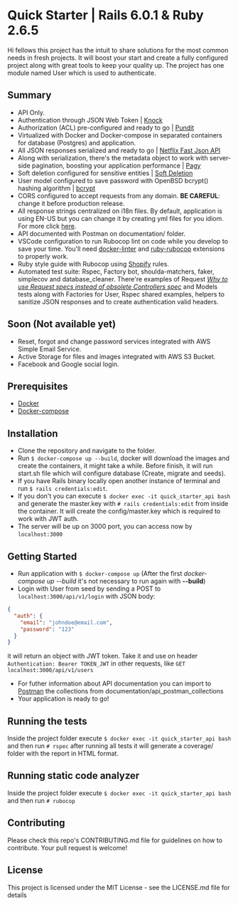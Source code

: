# Quick Starter | Rails 6.0.1 & Ruby 2.6.5

Hi fellows this project has the intuit to share solutions for the most common needs in fresh projects. It will boost your start and create a fully configured project along with great tools to keep your quality up. The project has one module named User which is used to authenticate.

## Summary
- API Only.
- Authentication through JSON Web Token | [Knock](https://github.com/nsarno/knock)
- Authorization (ACL) pre-configured and ready to go | [Pundit](https://github.com/varvet/pundit)
- Virtualized with Docker and Docker-compose in separated containers for database (Postgres) and application.
- All JSON responses serialized and ready to go |  [Netflix Fast Json API](https://github.com/Netflix/fast_jsonapi)
- Along with serialization, there's the metadata object to work with server-side pagination, boosting your application performance | [Pagy](https://github.com/ddnexus/pagy)
- Soft deletion configured for sensitive entities | [Soft Deletion](https://github.com/grosser/soft_deletion)
- User model configured to save password with OpenBSD bcrypt() hashing algorithm | [bcrypt](https://github.com/codahale/bcrypt-ruby)
- CORS configured to accept requests from any domain. **BE CAREFUL**: change it before production release.
- All response strings centralized on i18n files. By default, application is using EN-US but you can change it by creating yml files for you idiom. For more click [here](https://guides.rubyonrails.org/i18n.html).
- API documented with Postman on documentation/ folder.
- VSCode configuration to run Rubocop lint on code while you develop to save your time. You'll need [docker-linter](https://marketplace.visualstudio.com/items?itemName=henriiik.docker-linter) and [ruby-rubocop](https://marketplace.visualstudio.com/items?itemName=misogi.ruby-rubocop) extensions to properly work.
- Ruby style guide with Rubocop using [Shopify](https://shopify.github.io/ruby-style-guide/rubocop.yml) rules.
- Automated test suite: Rspec, Factory bot, shoulda-matchers, faker, simplecov and database_cleaner. There're examples of Request *[Why to use Request specs instead of obsolete Controllers spec](http://rspec.info/blog/2016/07/rspec-3-5-has-been-released/)* and Models tests along with Factories for User, Rspec shared examples, helpers to sanitize JSON responses and to create authentication valid headers.

## Soon (Not available yet)
- Reset, forgot and change password services integrated with AWS Simple Email Service.
- Active Storage for files and images integrated with AWS S3 Bucket.
- Facebook and Google social login. 

## Prerequisites
- [Docker](https://docs.docker.com/install/)
- [Docker-compose](https://docs.docker.com/compose/install/)

## Installation
- Clone the repository and navigate to the folder.
- Run `$ docker-compose up --build`, docker will download the images and create the containers, it might take a while. Before finish, it will run start.sh file which will configure database (Create, migrate and seeds).
- If you have Rails binary locally open another instance of terminal and run `$ rails credentials:edit`.
- If you don't you can execute `$ docker exec -it quick_starter_api bash` and generate the master.key with `# rails credentials:edit` from inside the container. It will create the config/master.key which is required to work with JWT auth.
- The server will be up on 3000 port, you can access now by `localhost:3000` 

## Getting Started
- Run application with `$ docker-compose up`
(After the first *docker-compose up --build* it's not necessary to run again with **--build**)
- Login with User from seed by sending a POST to `localhost:3000/api/v1/login` with JSON body: 
``` JSON
{
  "auth": {
    "email": "johndoe@email.com",
    "password": "123"
  }
}
```
it will return an object with JWT token. Take it and use on header `Authentication: Bearer TOKEN_JWT` in other requests, like `GET localhost:3000/api/v1/users`
- For futher information about API documentation you can import to [Postman](https://www.getpostman.com/downloads/) the collections from documentation/api_postman_collections 
- Your application is ready to go!

## Running the tests
Inside the project folder execute `$ docker exec -it quick_starter_api bash` and then run `# rspec` after running all tests it will generate a coverage/ folder with the report in HTML format.

## Running static code analyzer
Inside the project folder execute `$ docker exec -it quick_starter_api bash` and then run `# rubocop`

## Contributing
Please check this repo's CONTRIBUTING.md file for guidelines on how to contribute. Your pull request is welcome!

## License
This project is licensed under the MIT License - see the LICENSE.md file for details
